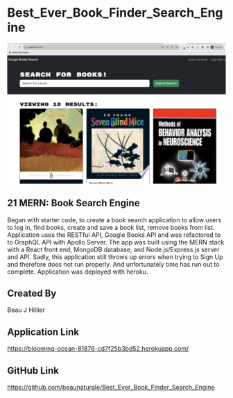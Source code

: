 # Best_Ever_Book_Finder_Search_Engine

![Alt text](<Images/Screenshot 2023-08-06 at 2.45.15 PM.png>)

## 21 MERN: Book Search Engine

Began with starter code, to create a book search application to allow users to log in, find books, create and save a book list, remove books from list. Application uses the RESTful API, Google Books API and was refactored to to GraphQL API with Apollo Server. The app was built using the MERN stack with a React front end, MongoDB database, and Node.js/Express.js server and API. Sadly, this application still throws up errors when trying to Sign Up and therefore does not run properly. And unfortunately time has run out to complete. Application was deployed with heroku.

## Created By

Beau J Hillier

## Application Link

https://blooming-ocean-81876-cd7f25b3bd52.herokuapp.com/

## GitHub Link

https://github.com/beaunaturale/Best_Ever_Book_Finder_Search_Engine